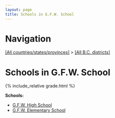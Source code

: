 ```yaml
---
layout: page
title: Schools in G.F.W. School
---
```

# Navigation

[[All countries/states/provinces]](../..) > [[All B.C. districts]](..)

# Schools in G.F.W. School

{% include_relative grade.html %}

**Schools:**

- [G.F.W. High School](G.F.W._High_School.md)
- [G.F.W. Elementary School](G.F.W._Elementary_School.md)
